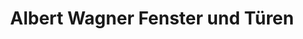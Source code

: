 ---
title: "Albert Wagner Fenster und Türen"
url: /koenigsmoos/albert-wagner-fenster-und-tueren/
shop: Baustoffe
---